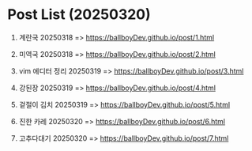 # Post List (20250320)

1. 계란국
20250318 => https://ballboyDev.github.io/post/1.html

2. 미역국
20250318 => https://ballboyDev.github.io/post/2.html

3. vim 에디터 정리
20250319 => https://ballboyDev.github.io/post/3.html

4. 강된장
20250319 => https://ballboyDev.github.io/post/4.html

5. 겉절이 김치
20250319 => https://ballboyDev.github.io/post/5.html

6. 진한 카레
20250320 => https://ballboyDev.github.io/post/6.html

7. 고추다대기
20250320 => https://ballboyDev.github.io/post/7.html

